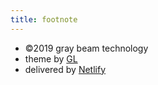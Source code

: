 ```yaml
---
title: footnote
---
```


* ©2019 gray beam technology
* theme by [GL](https://gatsby-starter-hero-blog.greglobinski.com/)
* delivered by [Netlify](https://www.netlify.com/)
